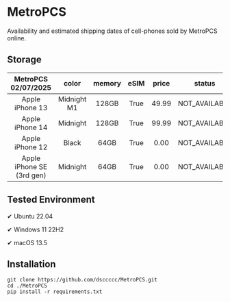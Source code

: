 # MetroPCS
Availability and estimated shipping dates of cell-phones sold by MetroPCS online.
## Storage
|MetroPCS 02/07/2025|color|memory|eSIM|price|status|shipping from|shipping to|
|:--:|:--:|:--:|:--:|:--:|:--:|:--:|:--:|
|Apple iPhone 13|Midnight M1|128GB|True|49.99|NOT_AVAILABLE|02/14/2025|02/20/2025|
|Apple iPhone 14|Midnight|128GB|True|99.99|NOT_AVAILABLE|02/14/2025|02/20/2025|
|Apple iPhone 12|Black|64GB|True|0.00|NOT_AVAILABLE|02/14/2025|02/20/2025|
|Apple iPhone SE (3rd gen)|Midnight|64GB|True|0.00|NOT_AVAILABLE|02/14/2025|02/20/2025|

## Tested Environment
✔ Ubuntu 22.04

✔ Windows 11 22H2

✔ macOS 13.5
## Installation
```
git clone https://github.com/dsccccc/MetroPCS.git
cd ./MetroPCS
pip install -r requirements.txt
```

